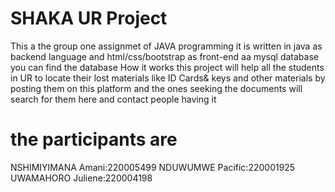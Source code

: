 #                                            SHAKA UR Project
This a the group one assignmet of JAVA programming it is written in java as backend language and html/css/bootstrap as front-end aa mysql database you can find the database
How it works
this project will help all the students in UR to locate their lost materials like ID Cards& keys and other materials by posting them on this platform
and the ones seeking the documents will search for them here and contact people having it



# the participants are
NSHIMIYIMANA Amani:220005499
NDUWUMWE Pacific:220001925
UWAMAHORO Juliene:220004198

